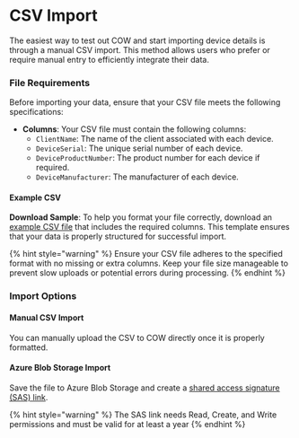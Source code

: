 # CSV Import

The easiest way to test out COW and start importing device details is through a manual CSV import. This method allows users who prefer or require manual entry to efficiently integrate their data.

### File Requirements

Before importing your data, ensure that your CSV file meets the following specifications:

* **Columns**: Your CSV file must contain the following columns:
  * `ClientName`: The name of the client associated with each device.
  * `DeviceSerial`: The unique serial number of each device.
  * `DeviceProductNumber`: The product number for each device if required.
  * `DeviceManufacturer`: The manufacturer of each device.

#### Example CSV

**Download Sample**: To help you format your file correctly, download an [example CSV file](data:text/csv;charset=utf-8,%EF%BB%BFClientName%2CDeviceSerial%2CDeviceProductNumber%2CDeviceManufacturer%0A) that includes the required columns. This template ensures that your data is properly structured for successful import.

{% hint style="warning" %}
Ensure your CSV file adheres to the specified format with no missing or extra columns. Keep your file size manageable to prevent slow uploads or potential errors during processing.
{% endhint %}

### Import Options

#### Manual CSV Import

You can manually upload the CSV to COW directly once it is properly formatted.

#### Azure Blob Storage Import

Save the file to Azure Blob Storage and create a [shared access signature (SAS) link](https://learn.microsoft.com/en-us/azure/ai-services/translator/document-translation/how-to-guides/create-sas-tokens?tabs=Containers).

{% hint style="warning" %}
The SAS link needs Read, Create, and Write permissions and must be valid for at least a year
{% endhint %}
